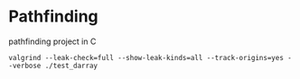 # Pathfinding
pathfinding project in C


```
valgrind --leak-check=full --show-leak-kinds=all --track-origins=yes --verbose ./test_darray
```